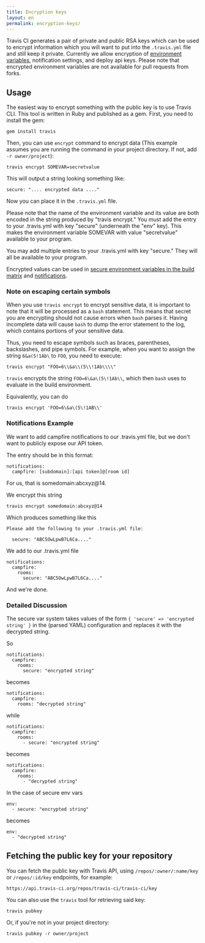 ```yaml
---
title: Encryption keys
layout: en
permalink: encryption-keys/
---
```


Travis CI generates a pair of private and public RSA keys which can be used
to encrypt information which you will want to put into the `.travis.yml` file and
still keep it private. Currently we allow encryption of
[environment variables](/user/build-configuration/#Secure-environment-variables), notification settings, and deploy api keys. Please note that encrypted environment variables are not available for pull requests from forks.

## Usage

The easiest way to encrypt something with the public key is to use Travis CLI.
This tool is written in Ruby and published as a gem. First, you need to install
the gem:

    gem install travis

Then, you can use `encrypt` command to encrypt data (This example assumes you are running the command in your project directory. If not, add `-r owner/project`):

    travis encrypt SOMEVAR=secretvalue

This will output a string looking something like:

    secure: ".... encrypted data ...."

Now you can place it in the `.travis.yml` file.

Please note that the name of the environment variable and its value are both encoded in the string produced by "travis encrypt." You must add the entry to your .travis.yml with key "secure" (underneath the "env" key). This makes the environment variable SOMEVAR with value "secretvalue" available to your program.

You may add multiple entries to your .travis.yml with key "secure." They will all be available to your program.

Encrypted values can be used in
[secure environment variables in the build matrix](/user/build-configuration/#Secure-environment-variables)
and [notifications](/user/notifications).

### Note on escaping certain symbols

When you use `travis encrypt` to encrypt sensitive data, it is important to note that it will
be processed as a `bash` statement.
This means that secret you are encrypting should not cause errors when `bash` parses it.
Having incomplete data will cause `bash` to dump the error statement to the log, which
contains portions of your sensitive data.

Thus, you need to escape symbols such as braces, parentheses, backslashes, and pipe symbols.
For example, when you want to assign the string `6&a(5!1Ab\` to `FOO`, you need to execute:

    travis encrypt "FOO=6\\&a\\(5\\!1Ab\\\\"

`travis` encrypts the string `FOO=6\&a\(5\!1Ab\\`, which then `bash` uses to evaluate in the build environment.

Equivalently, you can do

    travis encrypt 'FOO=6\&a\(5\!1AB\\'

### Notifications Example

We want to add campfire notifications to our .travis.yml file, but we don't want to publicly expose our API token.

The entry should be in this format:

    notifications:
      campfire: [subdomain]:[api token]@[room id]

For us, that is somedomain:abcxyz@14.

We encrypt this string

    travis encrypt somedomain:abcxyz@14

Which produces something like this

    Please add the following to your .travis.yml file:

      secure: "ABC5OwLpwB7L6Ca...."

We add to our .travis.yml file

    notifications:
      campfire:
        rooms:
          secure: "ABC5OwLpwB7L6Ca...."

And we're done.

### Detailed Discussion

The secure var system takes values of the form ```{ 'secure' => 'encrypted string' }``` in the (parsed YAML) configuration and replaces it with the decrypted string.

So

    notifications:
      campfire:
        rooms:
          secure: "encrypted string"

becomes

    notifications:
      campfire:
        rooms: "decrypted string"

while

    notifications:
      campfire:
        rooms:
          - secure: "encrypted string"

becomes

    notifications:
      campfire:
        rooms:
          - "decrypted string"

In the case of secure env vars

    env:
      - secure: "encrypted string"

becomes

    env:
      - "decrypted string"

## Fetching the public key for your repository

You can fetch the public key with Travis API, using `/repos/:owner/:name/key` or
`/repos/:id/key` endpoints, for example:

    https://api.travis-ci.org/repos/travis-ci/travis-ci/key

You can also use the `travis` tool for retrieving said key:

    travis pubkey

Or, if you're not in your project directory:

    travis pubkey -r owner/project
